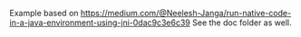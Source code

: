 Example based on https://medium.com/@Neelesh-Janga/run-native-code-in-a-java-environment-using-jni-0dac9c3e6c39
See the doc folder as well.